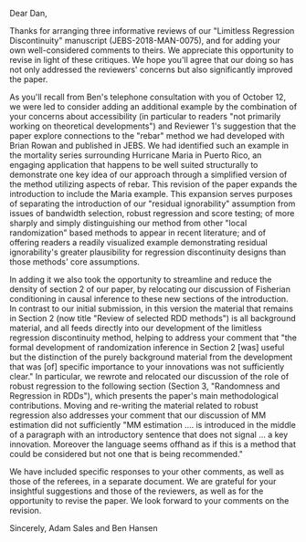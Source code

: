 Dear Dan,

Thanks for arranging three informative reviews of our "Limitless
Regression Discontinuity" manuscript (JEBS-2018-MAN-0075), and for
adding your own well-considered comments to theirs.  We appreciate
this opportunity to revise in light of these critiques. We hope you'll
agree that our doing so has not only addressed the reviewers' concerns
but also significantly improved the paper.

As you'll recall from Ben's telephone consultation with you of October
12, we were led to consider adding an additional example by the
combination of your concerns about accessibility (in particular to
readers "not primarily working on theoretical developments") and
Reviewer 1's suggestion that the paper explore connections to the
"rebar" method we had developed with Brian Rowan and published in
JEBS. We had identified such an example in the mortality series
surrounding Hurricane Maria in Puerto Rico, an engaging application
that happens to be well suited structurally to demonstrate one key
idea of our approach through a simplified version of the method
utilizing aspects of rebar.  This revision of the paper expands the
introduction to include the Maria example. This expansion serves
purposes of separating the introduction of our "residual ignorability"
assumption from issues of bandwidth selection, robust regression and
score testing; of more sharply and simply distinguishing our method
from other "local randomization" based methods to appear in recent
literature; and of offering readers a readily visualized example
demonstrating residual ignorability's greater plausibility for
regression discontinuity designs than those methods' core assumptions.  

In adding it we also took the opportunity to streamline and reduce the
density of section 2 of our paper, by relocating our discussion of
Fisherian conditioning in causal inference to these new sections of
the introduction. In contrast to our initial submission, in this
version the material that remains in Section 2 (now title "Review of
selected RDD methods") is all background material, and all feeds
directly into our development of the limitless regression
discontinuity method, helping to address your comment that 
"the formal development of randomization inference in Section 2 [was]
useful but the distinction of the purely background material from the
development that was [of] specific importance to your innovations was
not sufficiently clear." In particular, we rewrote and relocated our
discussion of the role of robust regression to the following section
(Section 3, "Randomness and Regression in RDDs"),
which presents the paper's main methodological contributions. Moving
and re-writing the material related to robust regression also
addresses your comment that our discussion of MM estimation did not
sufficiently "MM estimation .... is introduced in the middle of a
paragraph with an introductory sentence that does not signal ...  a
key innovation. Moreover the language seems offhand as 
if this is a method that could be considered but not one that is being 
recommended."

We have included specific responses to your other comments, as well as
those of the referees, in a separate document. We are grateful for
your insightful suggestions and those of the reviewers, as well as for
the opportunity to revise the paper. We look forward to your comments
on the revision.

Sincerely,
Adam Sales and Ben Hansen


